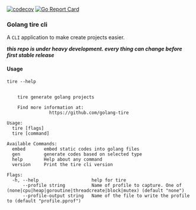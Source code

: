 [![codecov](https://codecov.io/gh/golang-tire/tire/branch/master/graph/badge.svg)](https://codecov.io/gh/golang-tire/tire)
[![Go Report Card](https://goreportcard.com/badge/github.com/golang-tire/tire)](https://goreportcard.com/report/github.com/golang-tire/tire)

### Golang tire cli

A `CLI` application to make create projects easier.

**_this repo is under heavy development. every thing can change before first stable release_**

#### Usage

```
tire --help
```

```

    tire generate golang projects

    Find more information at:
                https://github.com/golang-tire

Usage:
  tire [flags]
  tire [command]

Available Commands:
  embed       embed static codes into golang files
  gen         generate codes based on selected type
  help        Help about any command
  version     Print the tire cli version

Flags:
  -h, --help                    help for tire
      --profile string          Name of profile to capture. One of (none|cpu|heap|goroutine|threadcreate|block|mutex) (default "none")
      --profile-output string   Name of the file to write the profile to (default "profile.pprof")
```



